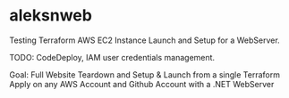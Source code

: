 # aleksnweb

Testing Terraform AWS EC2 Instance Launch and Setup for a WebServer.  

TODO: CodeDeploy, IAM user credentials management.  

Goal: Full Website Teardown and Setup & Launch from a single Terraform Apply on any AWS Account and Github Account with a .NET WebServer

